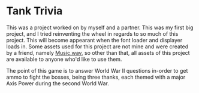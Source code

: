 # Tank Trivia

This was a project worked on by myself and a partner. This was my first big project, and I tried reinventing the wheel in regards to so much of this project. This will become appearant when the font loader and displayer loads in. Some assets used for this project are not mine and were created by a friend, namely [Music.wav](/res/Music.wav), so other than that, all assets of this project are available to anyone who'd like to use them.

The point of this game is to answer World War II questions in-order to get ammo to fight the bosses, being three thanks, each themed with a major Axis Power during the second World War.
